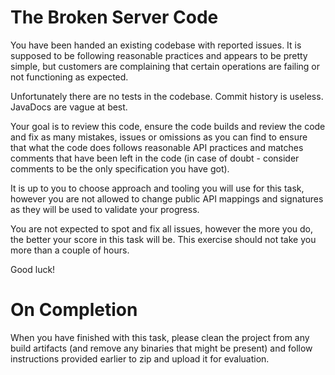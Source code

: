 
 The Broken Server Code
========================

 You have been handed an existing codebase with reported issues.
It is supposed to be following reasonable practices and appears to be pretty
simple, but customers are complaining that certain operations are failing
or not functioning as expected.

 Unfortunately there are no tests in the codebase.
 Commit history is useless. JavaDocs are vague at best.
 
 Your goal is to review this code, ensure the code builds and review the code
and fix as many mistakes, issues or omissions as you can find to ensure that
what the code does follows reasonable API practices and matches comments that
have been left in the code (in case of doubt - consider comments to be the
only specification you have got).

 It is up to you to choose approach and tooling you will use for this task,
however you are not allowed to change public API mappings and signatures
as they will be used to validate your progress.

 You are not expected to spot and fix all issues, however the more you do,
the better your score in this task will be. This exercise should not take
you more than a couple of hours.

 Good luck!

 On Completion
===============

 When you have finished with this task, please clean the project from any
build artifacts (and remove any binaries that might be present) and 
follow instructions provided earlier to zip and upload it for evaluation.